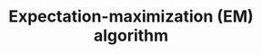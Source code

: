 ---
title: Expectation-maximization (EM) algorithm
related_terms:
 - maximum-a-posteriori-map-estimation
 - maximum-likelihood-estimation-mle
 - expectation
references:
 - "[Expectation-maximization algorithm](https://en.wikipedia.org/wiki/Expectation%E2%80%93maximization_algorithm)"
---